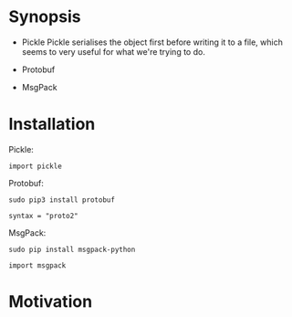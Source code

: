 # Synopsis


* Pickle
    Pickle serialises the object first before writing it to a file, which seems to very useful for what we're trying to do.

* Protobuf

* MsgPack

# Installation
Pickle:

`import pickle`

Protobuf:

`sudo pip3 install protobuf`

`syntax = "proto2"`

MsgPack:

`sudo pip install msgpack-python`

`import msgpack`
# Motivation

